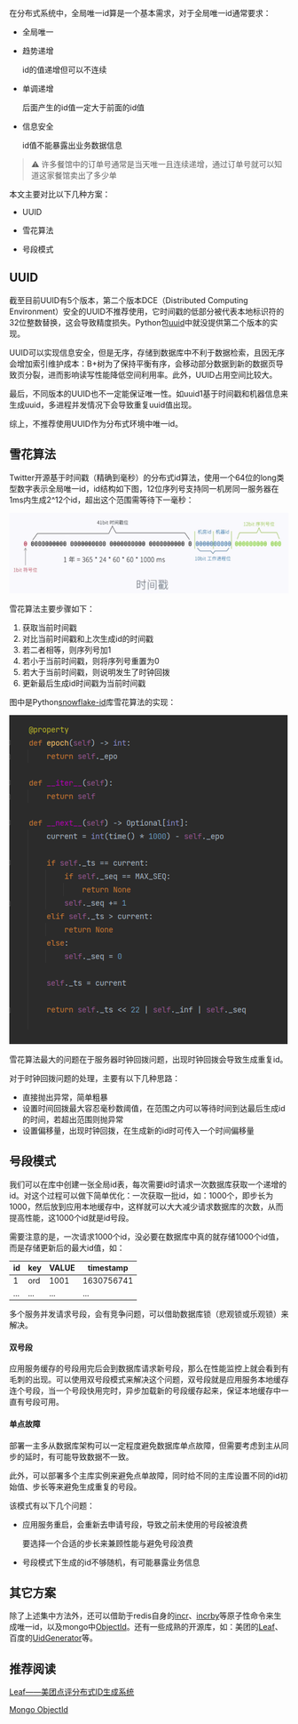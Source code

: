 在分布式系统中，全局唯一id算是一个基本需求，对于全局唯一id通常要求：

+ 全局唯一

+ 趋势递增

  id的值递增但可以不连续

+ 单调递增

  后面产生的id值一定大于前面的id值

+ 信息安全

  id值不能暴露出业务数据信息

> :warning: 许多餐馆中的订单号通常是当天唯一且连续递增，通过订单号就可以知道这家餐馆卖出了多少单

本文主要对比以下几种方案：

+ UUID

+ 雪花算法

+ 号段模式


## UUID

截至目前UUID有5个版本，第二个版本DCE（Distributed Computing Environment）安全的UUID不推荐使用，它时间戳的低部分被代表本地标识符的32位整数替换，这会导致精度损失。Python包[uuid](https://pypi.org/project/uuid/)中就没提供第二个版本的实现。

UUID可以实现信息安全，但是无序，存储到数据库中不利于数据检索，且因无序会增加索引维护成本：B+树为了保持平衡有序，会移动部分数据到新的数据页导致页分裂，进而影响读写性能降低空间利用率。此外，UUID占用空间比较大。

最后，不同版本的UUID也不一定能保证唯一性。如uuid1基于时间戳和机器信息来生成uuid，多进程并发情况下会导致重复uuid值出现。

综上，不推荐使用UUID作为分布式环境中唯一id。

## 雪花算法

Twitter开源基于时间戳（精确到毫秒）的分布式id算法，使用一个64位的long类型数字表示全局唯一id，id结构如下图，12位序列号支持同一机房同一服务器在1ms内生成2^12个id，超出这个范围需等待下一毫秒：

![](imgs/snowflake.jpg)

雪花算法主要步骤如下：

1. 获取当前时间戳
2. 对比当前时间戳和上次生成id的时间戳
3. 若二者相等，则序列号加1
4. 若小于当前时间戳，则将序列号重置为0
5. 若大于当前时间戳，则说明发生了时钟回拨
6. 更新最后生成id时间戳为当前时间戳

图中是Python[snowflake-id](https://github.com/vd2org/snowflake)库雪花算法的实现：

![](imgs/py-snowflake-id.png)

雪花算法最大的问题在于服务器时钟回拨问题，出现时钟回拨会导致生成重复id。

对于时钟回拨问题的处理，主要有以下几种思路：

+ 直接抛出异常，简单粗暴
+ 设置时间回拨最大容忍毫秒数阈值，在范围之内可以等待时间到达最后生成id的时间，若超出范围则抛异常
+ 设置偏移量，出现时钟回拨，在生成新的id时可传入一个时间偏移量

## 号段模式

我们可以在库中创建一张全局id表，每次需要id时请求一次数据库获取一个递增的id。对这个过程可以做下简单优化：一次获取一批id，如：1000个，即步长为1000，然后放到应用本地缓存中，这样就可以大大减少请求数据库的次数，从而提高性能，这1000个id就是id号段。

需要注意的是，一次请求1000个id，没必要在数据库中真的就存储1000个id值，而是存储更新后的最大id值，如：

| id   | key  | VALUE | timestamp  |
| ---- | ---- | ----- | ---------- |
| 1    | ord  | 1001  | 1630756741 |
| ...  | ...  | ...   | ...        |

多个服务并发请求号段，会有竞争问题，可以借助数据库锁（悲观锁或乐观锁）来解决。


#### 双号段
应用服务缓存的号段用完后会到数据库请求新号段，那么在性能监控上就会看到有毛刺的出现。可以使用双号段模式来解决这个问题，双号段就是应用服务本地缓存连个号段，当一个号段快用完时，异步加载新的号段缓存起来，保证本地缓存中一直有号段可用。

#### 单点故障

部署一主多从数据库架构可以一定程度避免数据库单点故障，但需要考虑到主从同步的延时，有可能导致数据不一致。

此外，可以部署多个主库实例来避免点单故障，同时给不同的主库设置不同的id初始值、步长等来避免生成重复的号段。

该模式有以下几个问题：

+ 应用服务重启，会重新去申请号段，导致之前未使用的号段被浪费

  要选择一个合适的步长来兼顾性能与避免号段浪费

+ 号段模式下生成的id不够随机，有可能暴露业务信息

## 其它方案

除了上述集中方法外，还可以借助于redis自身的[incr](https://redis.io/commands/incr)、[incrby](https://redis.io/commands/incrby)等原子性命令来生成唯一id，以及mongo中[ObjectId](https://docs.mongodb.com/manual/reference/method/ObjectId/)。还有一些成熟的开源库，如：美团的[Leaf](https://github.com/Meituan-Dianping/Leaf)、百度的[UidGenerator](https://github.com/baidu/uid-generator)等。

## 推荐阅读

[Leaf——美团点评分布式ID生成系统](https://tech.meituan.com/2017/04/21/mt-leaf.html)  

[Mongo ObjectId](https://docs.mongodb.com/manual/reference/method/ObjectId/)

